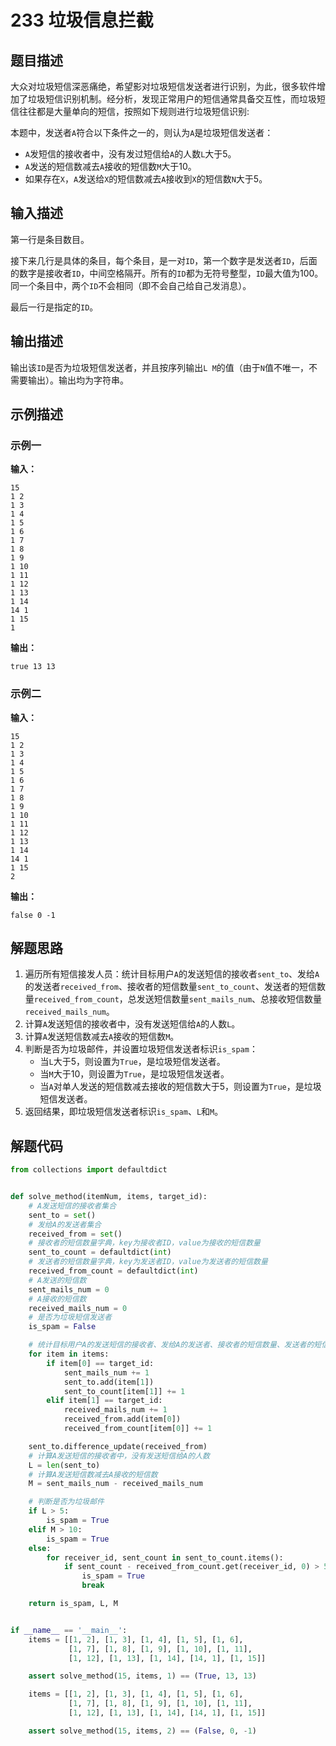 # 233 垃圾信息拦截

## 题目描述

大众对垃圾短信深恶痛绝，希望影对垃圾短信发送者进行识别，为此，很多软件增加了垃圾短信识别机制。经分析，发现正常用户的短信通常具备交互性，而垃圾短信往往都是大量单向的短信，按照如下规则进行垃圾短信识别:

本题中，发送者`A`符合以下条件之一的，则认为`A`是垃圾短信发送者：
- `A`发短信的接收者中，没有发过短信给`A`的人数`L`大于5。
- `A`发送的短信数减去`A`接收的短信数`M`大于10。
- 如果存在`X`，`A`发送给`X`的短信数减去`A`接收到`X`的短信数`N`大于5。

## 输入描述

第一行是条目数目。

接下来几行是具体的条目，每个条目，是一对`ID`，第一个数字是发送者`ID`，后面的数字是接收者`ID`，中间空格隔开。所有的`ID`都为无符号整型，`ID`最大值为100。同一个条目中，两个`ID`不会相同（即不会自己给自己发消息）。

最后一行是指定的`ID`。

## 输出描述

输出该`ID`是否为垃圾短信发送者，并且按序列输出`L M`的值（由于`N`值不唯一，不需要输出）。输出均为字符串。

## 示例描述

### 示例一

**输入：**
```
15
1 2
1 3
1 4
1 5
1 6
1 7
1 8
1 9
1 10
1 11
1 12
1 13
1 14
14 1
1 15
1
```

**输出：**
```
true 13 13
```

### 示例二

**输入：**
```
15
1 2
1 3
1 4
1 5
1 6
1 7
1 8
1 9
1 10
1 11
1 12
1 13
1 14
14 1
1 15
2
```

**输出：**
```
false 0 -1
```

## 解题思路

1. 遍历所有短信接发人员：统计目标用户`A`的发送短信的接收者`sent_to`、发给`A`的发送者`received_from`、接收者的短信数量`sent_to_count`、发送者的短信数量`received_from_count`，总发送短信数量`sent_mails_num`、总接收短信数量`received_mails_num`。
2. 计算`A`发送短信的接收者中，没有发送短信给`A`的人数`L`。
3. 计算`A`发送短信数减去`A`接收的短信数`M`。
4. 判断是否为垃圾邮件，并设置垃圾短信发送者标识`is_spam`：
    - 当`L`大于5，则设置为`True`，是垃圾短信发送者。
    - 当`M`大于10，则设置为`True`，是垃圾短信发送者。
    - 当`A`对单人发送的短信数减去接收的短信数大于5，则设置为`True`，是垃圾短信发送者。
5. 返回结果，即垃圾短信发送者标识`is_spam`、`L`和`M`。    

## 解题代码

```python
from collections import defaultdict


def solve_method(itemNum, items, target_id):
    # A发送短信的接收者集合
    sent_to = set()
    # 发给A的发送者集合
    received_from = set()
    # 接收者的短信数量字典，key为接收者ID，value为接收的短信数量
    sent_to_count = defaultdict(int)
    # 发送者的短信数量字典，key为发送者ID，value为发送者的短信数量
    received_from_count = defaultdict(int)
    # A发送的短信数
    sent_mails_num = 0
    # A接收的短信数
    received_mails_num = 0
    # 是否为垃圾短信发送者
    is_spam = False

    # 统计目标用户A的发送短信的接收者、发给A的发送者、接收者的短信数量、发送者的短信数量，总发送短信数量、总接收短信数量
    for item in items:
        if item[0] == target_id:
            sent_mails_num += 1
            sent_to.add(item[1])
            sent_to_count[item[1]] += 1
        elif item[1] == target_id:
            received_mails_num += 1
            received_from.add(item[0])
            received_from_count[item[0]] += 1

    sent_to.difference_update(received_from)
    # 计算A发送短信的接收者中，没有发送短信给A的人数
    L = len(sent_to)
    # 计算A发送短信数减去A接收的短信数
    M = sent_mails_num - received_mails_num

    # 判断是否为垃圾邮件
    if L > 5:
        is_spam = True
    elif M > 10:
        is_spam = True
    else:
        for receiver_id, sent_count in sent_to_count.items():
            if sent_count - received_from_count.get(receiver_id, 0) > 5:
                is_spam = True
                break

    return is_spam, L, M


if __name__ == '__main__':
    items = [[1, 2], [1, 3], [1, 4], [1, 5], [1, 6],
             [1, 7], [1, 8], [1, 9], [1, 10], [1, 11],
             [1, 12], [1, 13], [1, 14], [14, 1], [1, 15]]

    assert solve_method(15, items, 1) == (True, 13, 13)

    items = [[1, 2], [1, 3], [1, 4], [1, 5], [1, 6],
             [1, 7], [1, 8], [1, 9], [1, 10], [1, 11],
             [1, 12], [1, 13], [1, 14], [14, 1], [1, 15]]

    assert solve_method(15, items, 2) == (False, 0, -1)
```